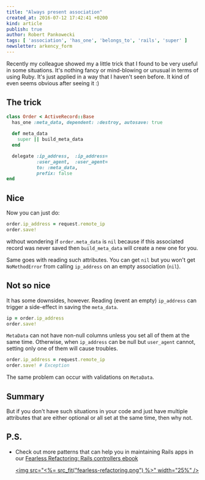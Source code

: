```yaml
---
title: "Always present association"
created_at: 2016-07-12 17:42:41 +0200
kind: article
publish: true
author: Robert Pankowecki
tags: [ 'association', 'has_one', 'belongs_to', 'rails', 'super' ]
newsletter: arkency_form
---
```


Recently my colleague showed my a little trick
that I found to be very useful in some situations.
It's nothing fancy or mind-blowing or unusual
in terms of using Ruby. It's just applied in a way
that I haven't seen before. It kind of even seems
obvious after seeing it :)

<!-- more -->

## The trick

```ruby
class Order < ActiveRecord::Base
  has_one :meta_data, dependent: :destroy, autosave: true
  
  def meta_data
    super || build_meta_data
  end

  delegate :ip_address,  :ip_address=
           :user_agent,  :user_agent=
           to: :meta_data,
           prefix: false
end
```

## Nice

Now you can just do:

```ruby
order.ip_address = request.remote_ip
order.save!
```

without wondering if `order.meta_data` is `nil` because
if this associated record was never saved then
`build_meta_data` will create a new one for you.

Same goes with reading such attributes. You can get `nil`
but you won't get `NoMethodError` from calling `ip_address`
on an empty association (`nil`).

## Not so nice

It has some downsides, however. Reading (event an empty) `ip_address`
can trigger a side-effect in saving the `meta_data`.

```ruby
ip = order.ip_address
order.save!
```

`MetaData` can not have non-null columns unless you set all of them
at the same time. Otherwise, when
`ip_address` can be null but `user_agent` cannot, setting only
one of them will cause troubles.

```ruby
order.ip_address = request.remote_ip
order.save! # Exception
```

The same problem can occur with validations on `MetaData`.

## Summary

But if you don't have such situations in your code and just have
multiple attributes that are either optional or all set at the
same time, then why not.

## P.S.

* Check out more patterns that can help you in maintaining Rails apps in our [Fearless Refactoring: Rails controllers ebook](http://rails-refactoring.com/)

    <a href="http://rails-refactoring.com"><img src="<%= src_fit("fearless-refactoring.png") %>" width="25%" /></a>

